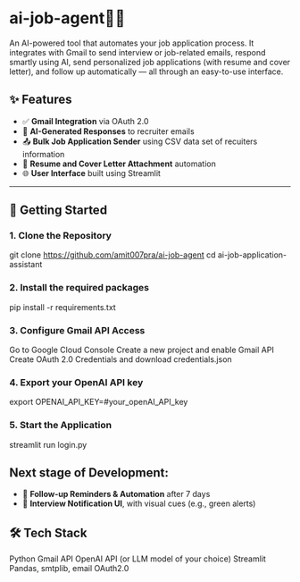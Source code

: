 # ai-job-agent🤖📩

An AI-powered tool that automates your job application process. It integrates with Gmail to send interview or job-related emails, respond smartly using AI, send personalized job applications (with resume and cover letter), and follow up automatically — all through an easy-to-use interface.

## ✨ Features

- ✅ **Gmail Integration** via OAuth 2.0
- 🤖 **AI-Generated Responses** to recruiter emails
- 📤 **Bulk Job Application Sender** using CSV data set of recuiters information
- 📎 **Resume and Cover Letter Attachment** automation
- 🌐 **User Interface** built using Streamlit

---
## 🚀 Getting Started

### 1. Clone the Repository

git clone https://github.com/amit007pra/ai-job-agent
cd ai-job-application-assistant 

### 2. Install the required packages

pip install -r requirements.txt

### 3. Configure Gmail API Access

Go to Google Cloud Console
Create a new project and enable Gmail API
Create OAuth 2.0 Credentials and download credentials.json

### 4. Export your OpenAI API key

export OPENAI_API_KEY=#your_openAI_API_key

### 5. Start the Application

streamlit run login.py

## Next stage of Development:

- 🔁 **Follow-up Reminders & Automation** after 7 days
- 🔔 **Interview Notification UI**, with visual cues (e.g., green alerts)

## 🛠️ Tech Stack

Python
Gmail API
OpenAI API (or LLM model of your choice)
Streamlit 
Pandas, smtplib, email
OAuth2.0
